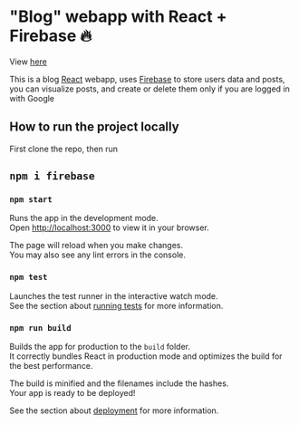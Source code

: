 # "Blog" webapp with React + Firebase 🔥

View [here]( https://eliazonta.github.io/blog/)

This is a blog [React](https://reactjs.org) webapp, uses [Firebase](https://firebase.google.com) to store users data and posts, you can visualize posts, and create or delete them only if you are logged in with Google 


## How to run the project locally

First clone the repo, then run

## `npm i firebase`

### `npm start`


Runs the app in the development mode.\
Open [http://localhost:3000](http://localhost:3000) to view it in your browser.

The page will reload when you make changes.\
You may also see any lint errors in the console.

### `npm test`

Launches the test runner in the interactive watch mode.\
See the section about [running tests](https://facebook.github.io/create-react-app/docs/running-tests) for more information.

### `npm run build`

Builds the app for production to the `build` folder.\
It correctly bundles React in production mode and optimizes the build for the best performance.

The build is minified and the filenames include the hashes.\
Your app is ready to be deployed!

See the section about [deployment](https://facebook.github.io/create-react-app/docs/deployment) for more information.

